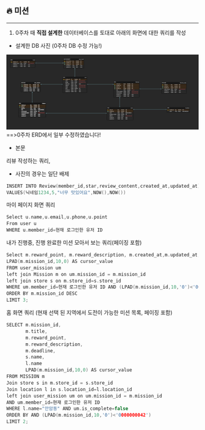 ## 🔥 미션

---

1. 0주차 때 **직접 설계한** 데이터베이스를 토대로 아래의 화면에 대한 쿼리를 작성
- 설계한 DB 사진 (0주차 DB 수정 가능!)

![ERD(week1).png](ERD%28week1%29.png)
==>0주차 ERD에서 일부 수정하였습니다!
- 본문

리뷰 작성하는 쿼리,
* 사진의 경우는 일단 배제

```cpp
INSERT INTO Review(member_id,star,review_content,created_at,updated_at)
VALUES(닉네임1234,5,"너무 맛있어요",NOW(),NOW())
```



마이 페이지 화면 쿼리

```cpp
Select u.name,u.email,u.phone,u.point
From user u
WHERE u.member_id=현재 로그인한 유저 ID
```


내가 진행중, 진행 완료한 미션 모아서 보는 쿼리(페이징 포함)

```cpp
Select m.reward_point, m.reward_description, m.created_at,m.updated_at,s.name,
LPAD(m.mission_id,10,0) AS cursor_value
FROM user_mission um
left join Mission m on um.mission_id = m.mission_id
left join store s on m.store_id=s.store_id
WHERE um.member_id=현재 로그인한 유저 ID AND (LPAD(m.mission_id,10,'0')<'0000000042')
ORDER BY m.mission_id DESC
LIMIT 3;

```



홈 화면 쿼리
(현재 선택 된 지역에서 도전이 가능한 미션 목록, 페이징 포함)

```cpp
SELECT m.mission_id,
       m.title,
       m.reward_point,
       m.reward_description,
       m.deadline,
       s.name,
       l.name
       LPAD(m.mission_id,10,0) AS cursor_value
FROM MISSION m
Join store s in m.store_id = s.store_id
Join location l in s.location_id=l.location_id
left join user_mission um on um.mission_id = m.mission_id 
AND um.member_id=현재 로그인한 유저 ID
WHERE l.name="안암동" AND um.is_complete=false
ORDER BY AND (LPAD(m.mission_id,10,'0')<'0000000042')
LIMIT 2;
```